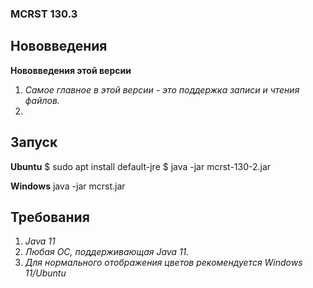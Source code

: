 ### MCRST 130.3
## Нововведения
**Нововведения этой версии**
1. *Самое главное в этой версии - это поддержка записи и чтения файлов.*
2. 
## Запуск
**Ubuntu**
$ sudo apt install default-jre
$ java -jar mcrst-130-2.jar

**Windows**
java -jar mcrst.jar
## Требования
1. *Java 11*
2. *Любая ОС, поддерживающая Java 11.*
3. *Для нормального отображения цветов рекомендуется Windows 11/Ubuntu*

